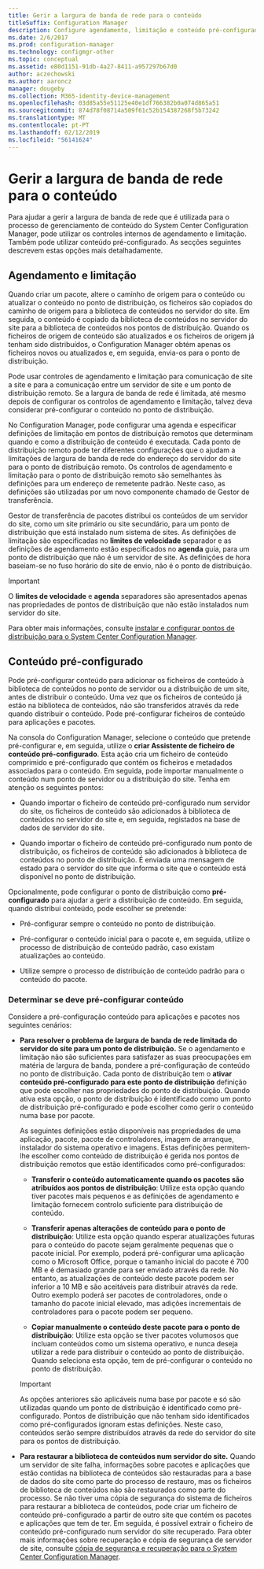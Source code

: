 ```yaml
---
title: Gerir a largura de banda de rede para o conteúdo
titleSuffix: Configuration Manager
description: Configure agendamento, limitação e conteúdo pré-configurado para o System Center Configuration Manager.
ms.date: 2/6/2017
ms.prod: configuration-manager
ms.technology: configmgr-other
ms.topic: conceptual
ms.assetid: e80d1151-91db-4a27-8411-a957297b67d0
author: aczechowski
ms.author: aaroncz
manager: dougeby
ms.collection: M365-identity-device-management
ms.openlocfilehash: 03d85a55e51125e40e1df766382b0a074d865a51
ms.sourcegitcommit: 874d78f08714a509f61c52b154387268f5b73242
ms.translationtype: MT
ms.contentlocale: pt-PT
ms.lasthandoff: 02/12/2019
ms.locfileid: "56141624"
---
```

# <a name="manage-network-bandwidth-for-content"></a>Gerir a largura de banda de rede para o conteúdo
Para ajudar a gerir a largura de banda de rede que é utilizada para o processo de gerenciamento de conteúdo do System Center Configuration Manager, pode utilizar os controles internos de agendamento e limitação. Também pode utilizar conteúdo pré-configurado. As secções seguintes descrevem estas opções mais detalhadamente.

##  <a name="BKMK_PlanningForThrottling"></a>Agendamento e limitação  

 Quando criar um pacote, altere o caminho de origem para o conteúdo ou atualizar o conteúdo no ponto de distribuição, os ficheiros são copiados do caminho de origem para a biblioteca de conteúdos no servidor do site. Em seguida, o conteúdo é copiado da biblioteca de conteúdos no servidor do site para a biblioteca de conteúdos nos pontos de distribuição. Quando os ficheiros de origem de conteúdo são atualizados e os ficheiros de origem já tenham sido distribuídos, o Configuration Manager obtém apenas os ficheiros novos ou atualizados e, em seguida, envia-os para o ponto de distribuição.

 Pode usar controles de agendamento e limitação para comunicação de site a site e para a comunicação entre um servidor de site e um ponto de distribuição remoto. Se a largura de banda de rede é limitada, até mesmo depois de configurar os controlos de agendamento e limitação, talvez deva considerar pré-configurar o conteúdo no ponto de distribuição.  

 No Configuration Manager, pode configurar uma agenda e especificar definições de limitação em pontos de distribuição remotos que determinam quando e como a distribuição de conteúdo é executada. Cada ponto de distribuição remoto pode ter diferentes configurações que o ajudam a limitações de largura de banda de rede do endereço do servidor do site para o ponto de distribuição remoto. Os controlos de agendamento e limitação para o ponto de distribuição remoto são semelhantes às definições para um endereço de remetente padrão. Neste caso, as definições são utilizadas por um novo componente chamado de Gestor de transferência.

 Gestor de transferência de pacotes distribui os conteúdos de um servidor do site, como um site primário ou site secundário, para um ponto de distribuição que está instalado num sistema de sites. As definições de limitação são especificadas no **limites de velocidade** separador e as definições de agendamento estão especificados no **agenda** guia, para um ponto de distribuição que não é um servidor de site. As definições de hora baseiam-se no fuso horário do site de envio, não é o ponto de distribuição.  

> [!IMPORTANT]  
>  O **limites de velocidade** e **agenda** separadores são apresentados apenas nas propriedades de pontos de distribuição que não estão instalados num servidor do site.  

Para obter mais informações, consulte [instalar e configurar pontos de distribuição para o System Center Configuration Manager](/sccm/core/servers/deploy/configure/install-and-configure-distribution-points).  

##  <a name="BKMK_PrestagingContent"></a>Conteúdo pré-configurado  
 Pode pré-configurar conteúdo para adicionar os ficheiros de conteúdo à biblioteca de conteúdos no ponto de servidor ou a distribuição de um site, antes de distribuir o conteúdo. Uma vez que os ficheiros de conteúdo já estão na biblioteca de conteúdos, não são transferidos através da rede quando distribuir o conteúdo. Pode pré-configurar ficheiros de conteúdo para aplicações e pacotes.  

Na consola do Configuration Manager, selecione o conteúdo que pretende pré-configurar e, em seguida, utilize o **criar Assistente de ficheiro de conteúdo pré-configurado**. Esta ação cria um ficheiro de conteúdo comprimido e pré-configurado que contém os ficheiros e metadados associados para o conteúdo. Em seguida, pode importar manualmente o conteúdo num ponto de servidor ou a distribuição do site. Tenha em atenção os seguintes pontos:  

-   Quando importar o ficheiro de conteúdo pré-configurado num servidor do site, os ficheiros de conteúdo são adicionados à biblioteca de conteúdos no servidor do site e, em seguida, registados na base de dados de servidor do site.  

-   Quando importar o ficheiro de conteúdo pré-configurado num ponto de distribuição, os ficheiros de conteúdo são adicionados à biblioteca de conteúdos no ponto de distribuição. É enviada uma mensagem de estado para o servidor do site que informa o site que o conteúdo está disponível no ponto de distribuição.  

Opcionalmente, pode configurar o ponto de distribuição como **pré-configurado** para ajudar a gerir a distribuição de conteúdo. Em seguida, quando distribui conteúdo, pode escolher se pretende:  

-   Pré-configurar sempre o conteúdo no ponto de distribuição.  

-   Pré-configurar o conteúdo inicial para o pacote e, em seguida, utilize o processo de distribuição de conteúdo padrão, caso existam atualizações ao conteúdo.  

-   Utilize sempre o processo de distribuição de conteúdo padrão para o conteúdo do pacote.  

###  <a name="BKMK_DetermineToPrestageContent"></a>Determinar se deve pré-configurar conteúdo  
 Considere a pré-configuração conteúdo para aplicações e pacotes nos seguintes cenários:  

-   **Para resolver o problema de largura de banda de rede limitada do servidor do site para um ponto de distribuição.** Se o agendamento e limitação não são suficientes para satisfazer as suas preocupações em matéria de largura de banda, pondere a pré-configuração de conteúdo no ponto de distribuição. Cada ponto de distribuição tem o **ativar conteúdo pré-configurado para este ponto de distribuição** definição que pode escolher nas propriedades do ponto de distribuição. Quando ativa esta opção, o ponto de distribuição é identificado como um ponto de distribuição pré-configurado e pode escolher como gerir o conteúdo numa base por pacote.  

    As seguintes definições estão disponíveis nas propriedades de uma aplicação, pacote, pacote de controladores, imagem de arranque, instalador do sistema operativo e imagens. Estas definições permitem-lhe escolher como conteúdo de distribuição é gerida nos pontos de distribuição remotos que estão identificados como pré-configurados:  

    -   **Transferir o conteúdo automaticamente quando os pacotes são atribuídos aos pontos de distribuição**: Utilize esta opção quando tiver pacotes mais pequenos e as definições de agendamento e limitação fornecem controlo suficiente para distribuição de conteúdo.  

    -   **Transferir apenas alterações de conteúdo para o ponto de distribuição**: Utilize esta opção quando esperar atualizações futuras para o conteúdo do pacote sejam geralmente pequenas que o pacote inicial. Por exemplo, poderá pré-configurar uma aplicação como o Microsoft Office, porque o tamanho inicial do pacote é 700 MB e é demasiado grande para ser enviado através da rede. No entanto, as atualizações de conteúdo deste pacote podem ser inferior a 10 MB e são aceitáveis para distribuir através da rede. Outro exemplo poderá ser pacotes de controladores, onde o tamanho do pacote inicial elevado, mas adições incrementais de controladores para o pacote podem ser pequeno.  

    -   **Copiar manualmente o conteúdo deste pacote para o ponto de distribuição**: Utilize esta opção se tiver pacotes volumosos que incluam conteúdos como um sistema operativo, e nunca deseja utilizar a rede para distribuir o conteúdo ao ponto de distribuição. Quando seleciona esta opção, tem de pré-configurar o conteúdo no ponto de distribuição.  

    > [!IMPORTANT]  
    >  As opções anteriores são aplicáveis numa base por pacote e só são utilizadas quando um ponto de distribuição é identificado como pré-configurado. Pontos de distribuição que não tenham sido identificados como pré-configurados ignoram estas definições. Neste caso, conteúdos serão sempre distribuídos através da rede do servidor do site para os pontos de distribuição.  

-   **Para restaurar a biblioteca de conteúdos num servidor do site.** Quando um servidor de site falha, informações sobre pacotes e aplicações que estão contidas na biblioteca de conteúdos são restauradas para a base de dados do site como parte do processo de restauro, mas os ficheiros de biblioteca de conteúdos não são restaurados como parte do processo. Se não tiver uma cópia de segurança do sistema de ficheiros para restaurar a biblioteca de conteúdos, pode criar um ficheiro de conteúdo pré-configurado a partir de outro site que contém os pacotes e aplicações que tem de ter. Em seguida, é possível extrair o ficheiro de conteúdo pré-configurado num servidor do site recuperado. Para obter mais informações sobre recuperação e cópia de segurança de servidor de site, consulte [cópia de segurança e recuperação para o System Center Configuration Manager](/sccm/protect/understand/backup-and-recovery).  
